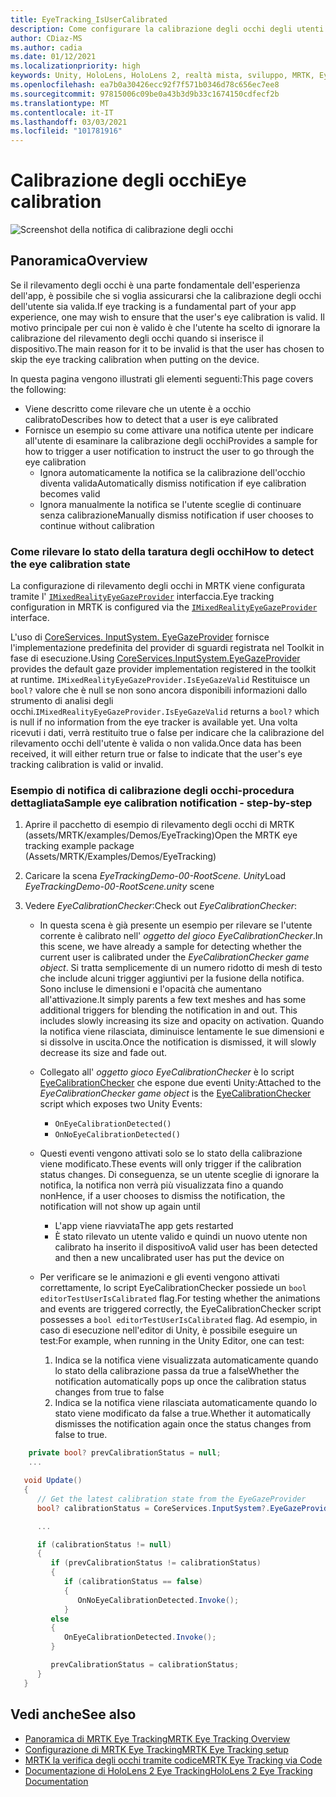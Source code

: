 ```yaml
---
title: EyeTracking_IsUserCalibrated
description: Come configurare la calibrazione degli occhi degli utenti in MRTK
author: CDiaz-MS
ms.author: cadia
ms.date: 01/12/2021
ms.localizationpriority: high
keywords: Unity, HoloLens, HoloLens 2, realtà mista, sviluppo, MRTK, EyeTracking, calibrazione,
ms.openlocfilehash: ea7b0a30426ecc92f7f571b0346d78c656ec7ee8
ms.sourcegitcommit: 97815006c09be0a43b3d9b33c1674150cdfecf2b
ms.translationtype: MT
ms.contentlocale: it-IT
ms.lasthandoff: 03/03/2021
ms.locfileid: "101781916"
---
```

# <a name="eye-calibration"></a><span data-ttu-id="77e46-104">Calibrazione degli occhi</span><span class="sxs-lookup"><span data-stu-id="77e46-104">Eye calibration</span></span>

![Screenshot della notifica di calibrazione degli occhi](../Images/EyeTracking/mrtk_et_calibration_notification_example.jpg)

## <a name="overview"></a><span data-ttu-id="77e46-106">Panoramica</span><span class="sxs-lookup"><span data-stu-id="77e46-106">Overview</span></span>

<span data-ttu-id="77e46-107">Se il rilevamento degli occhi è una parte fondamentale dell'esperienza dell'app, è possibile che si voglia assicurarsi che la calibrazione degli occhi dell'utente sia valida.</span><span class="sxs-lookup"><span data-stu-id="77e46-107">If eye tracking is a fundamental part of your app experience, one may wish to ensure that the user's eye calibration is valid.</span></span>
<span data-ttu-id="77e46-108">Il motivo principale per cui non è valido è che l'utente ha scelto di ignorare la calibrazione del rilevamento degli occhi quando si inserisce il dispositivo.</span><span class="sxs-lookup"><span data-stu-id="77e46-108">The main reason for it to be invalid is that the user has chosen to skip the eye tracking calibration when putting on the device.</span></span>

<span data-ttu-id="77e46-109">In questa pagina vengono illustrati gli elementi seguenti:</span><span class="sxs-lookup"><span data-stu-id="77e46-109">This page covers the following:</span></span>

- <span data-ttu-id="77e46-110">Viene descritto come rilevare che un utente è a occhio calibrato</span><span class="sxs-lookup"><span data-stu-id="77e46-110">Describes how to detect that a user is eye calibrated</span></span>
- <span data-ttu-id="77e46-111">Fornisce un esempio su come attivare una notifica utente per indicare all'utente di esaminare la calibrazione degli occhi</span><span class="sxs-lookup"><span data-stu-id="77e46-111">Provides a sample for how to trigger a user notification to instruct the user to go through the eye calibration</span></span>
  - <span data-ttu-id="77e46-112">Ignora automaticamente la notifica se la calibrazione dell'occhio diventa valida</span><span class="sxs-lookup"><span data-stu-id="77e46-112">Automatically dismiss notification if eye calibration becomes valid</span></span>
  - <span data-ttu-id="77e46-113">Ignora manualmente la notifica se l'utente sceglie di continuare senza calibrazione</span><span class="sxs-lookup"><span data-stu-id="77e46-113">Manually dismiss notification if user chooses to continue without calibration</span></span>

### <a name="how-to-detect-the-eye-calibration-state"></a><span data-ttu-id="77e46-114">Come rilevare lo stato della taratura degli occhi</span><span class="sxs-lookup"><span data-stu-id="77e46-114">How to detect the eye calibration state</span></span>

<span data-ttu-id="77e46-115">La configurazione di rilevamento degli occhi in MRTK viene configurata tramite l' [`IMixedRealityEyeGazeProvider`](xref:Microsoft.MixedReality.Toolkit.Input.IMixedRealityEyeGazeProvider) interfaccia.</span><span class="sxs-lookup"><span data-stu-id="77e46-115">Eye tracking configuration in MRTK is configured via the [`IMixedRealityEyeGazeProvider`](xref:Microsoft.MixedReality.Toolkit.Input.IMixedRealityEyeGazeProvider) interface.</span></span>

<span data-ttu-id="77e46-116">L'uso di [CoreServices. InputSystem. EyeGazeProvider](EyeTracking_EyeGazeProvider.md) fornisce l'implementazione predefinita del provider di sguardi registrata nel Toolkit in fase di esecuzione.</span><span class="sxs-lookup"><span data-stu-id="77e46-116">Using [CoreServices.InputSystem.EyeGazeProvider](EyeTracking_EyeGazeProvider.md) provides the default gaze provider implementation registered in the toolkit at runtime.</span></span> <span data-ttu-id="77e46-117">`IMixedRealityEyeGazeProvider.IsEyeGazeValid` Restituisce un `bool?` valore che è null se non sono ancora disponibili informazioni dallo strumento di analisi degli occhi.</span><span class="sxs-lookup"><span data-stu-id="77e46-117">`IMixedRealityEyeGazeProvider.IsEyeGazeValid` returns a `bool?` which is null if no information from the eye tracker is available yet.</span></span>
<span data-ttu-id="77e46-118">Una volta ricevuti i dati, verrà restituito true o false per indicare che la calibrazione del rilevamento occhi dell'utente è valida o non valida.</span><span class="sxs-lookup"><span data-stu-id="77e46-118">Once data has been received, it will either return true or false to indicate that the user's eye tracking calibration is valid or invalid.</span></span>

### <a name="sample-eye-calibration-notification---step-by-step"></a><span data-ttu-id="77e46-119">Esempio di notifica di calibrazione degli occhi-procedura dettagliata</span><span class="sxs-lookup"><span data-stu-id="77e46-119">Sample eye calibration notification - step-by-step</span></span>

1. <span data-ttu-id="77e46-120">Aprire il pacchetto di esempio di rilevamento degli occhi di MRTK (assets/MRTK/examples/Demos/EyeTracking)</span><span class="sxs-lookup"><span data-stu-id="77e46-120">Open the MRTK eye tracking example package (Assets/MRTK/Examples/Demos/EyeTracking)</span></span>

2. <span data-ttu-id="77e46-121">Caricare la scena _EyeTrackingDemo-00-RootScene. Unity_</span><span class="sxs-lookup"><span data-stu-id="77e46-121">Load _EyeTrackingDemo-00-RootScene.unity_ scene</span></span>

3. <span data-ttu-id="77e46-122">Vedere _EyeCalibrationChecker_:</span><span class="sxs-lookup"><span data-stu-id="77e46-122">Check out _EyeCalibrationChecker_:</span></span>
   - <span data-ttu-id="77e46-123">In questa scena è già presente un esempio per rilevare se l'utente corrente è calibrato nell' *oggetto del gioco _EyeCalibrationChecker_*.</span><span class="sxs-lookup"><span data-stu-id="77e46-123">In this scene, we have already a sample for detecting whether the current user is calibrated under the *_EyeCalibrationChecker_ game object*.</span></span>
<span data-ttu-id="77e46-124">Si tratta semplicemente di un numero ridotto di mesh di testo che include alcuni trigger aggiuntivi per la fusione della notifica. Sono incluse le dimensioni e l'opacità che aumentano all'attivazione.</span><span class="sxs-lookup"><span data-stu-id="77e46-124">It simply parents a few text meshes and has some additional triggers for blending the notification in and out. This includes slowly increasing its size and opacity on activation.</span></span>
<span data-ttu-id="77e46-125">Quando la notifica viene rilasciata, diminuisce lentamente le sue dimensioni e si dissolve in uscita.</span><span class="sxs-lookup"><span data-stu-id="77e46-125">Once the notification is dismissed, it will slowly decrease its size and fade out.</span></span>

   - <span data-ttu-id="77e46-126">Collegato all' *oggetto gioco _EyeCalibrationChecker_* è lo script [EyeCalibrationChecker](xref:Microsoft.MixedReality.Toolkit.Examples.Demos.EyeTracking.EyeCalibrationChecker) che espone due eventi Unity:</span><span class="sxs-lookup"><span data-stu-id="77e46-126">Attached to the *_EyeCalibrationChecker_ game object* is the [EyeCalibrationChecker](xref:Microsoft.MixedReality.Toolkit.Examples.Demos.EyeTracking.EyeCalibrationChecker) script which exposes two Unity Events:</span></span>
      - `OnEyeCalibrationDetected()`
      - `OnNoEyeCalibrationDetected()`

   - <span data-ttu-id="77e46-127">Questi eventi vengono attivati solo se lo stato della calibrazione viene modificato.</span><span class="sxs-lookup"><span data-stu-id="77e46-127">These events will only trigger if the calibration status changes.</span></span> <span data-ttu-id="77e46-128">Di conseguenza, se un utente sceglie di ignorare la notifica, la notifica non verrà più visualizzata fino a quando non</span><span class="sxs-lookup"><span data-stu-id="77e46-128">Hence, if a user chooses to dismiss the notification, the notification will not show up again until</span></span>
      - <span data-ttu-id="77e46-129">L'app viene riavviata</span><span class="sxs-lookup"><span data-stu-id="77e46-129">The app gets restarted</span></span>
      - <span data-ttu-id="77e46-130">È stato rilevato un utente valido e quindi un nuovo utente non calibrato ha inserito il dispositivo</span><span class="sxs-lookup"><span data-stu-id="77e46-130">A valid user has been detected and then a new uncalibrated user has put the device on</span></span>

   - <span data-ttu-id="77e46-131">Per verificare se le animazioni e gli eventi vengono attivati correttamente, lo script EyeCalibrationChecker possiede un `bool editorTestUserIsCalibrated` flag.</span><span class="sxs-lookup"><span data-stu-id="77e46-131">For testing whether the animations and events are triggered correctly, the EyeCalibrationChecker script possesses a `bool editorTestUserIsCalibrated` flag.</span></span> <span data-ttu-id="77e46-132">Ad esempio, in caso di esecuzione nell'editor di Unity, è possibile eseguire un test:</span><span class="sxs-lookup"><span data-stu-id="77e46-132">For example, when running in the Unity Editor, one can test:</span></span>
      1. <span data-ttu-id="77e46-133">Indica se la notifica viene visualizzata automaticamente quando lo stato della calibrazione passa da true a false</span><span class="sxs-lookup"><span data-stu-id="77e46-133">Whether the notification automatically pops up once the calibration status changes from true to false</span></span>
      1. <span data-ttu-id="77e46-134">Indica se la notifica viene rilasciata automaticamente quando lo stato viene modificato da false a true.</span><span class="sxs-lookup"><span data-stu-id="77e46-134">Whether it automatically dismisses the notification again once the status changes from false to true.</span></span>

```c#
    private bool? prevCalibrationStatus = null;
    ...

   void Update()
   {
      // Get the latest calibration state from the EyeGazeProvider
      bool? calibrationStatus = CoreServices.InputSystem?.EyeGazeProvider?.IsEyeCalibrationValid;

      ...

      if (calibrationStatus != null)
      {
         if (prevCalibrationStatus != calibrationStatus)
         {
            if (calibrationStatus == false)
            {
               OnNoEyeCalibrationDetected.Invoke();
            }
         else
         {
            OnEyeCalibrationDetected.Invoke();
         }

         prevCalibrationStatus = calibrationStatus;
      }
   }
```

## <a name="see-also"></a><span data-ttu-id="77e46-135">Vedi anche</span><span class="sxs-lookup"><span data-stu-id="77e46-135">See also</span></span>

- [<span data-ttu-id="77e46-136">Panoramica di MRTK Eye Tracking</span><span class="sxs-lookup"><span data-stu-id="77e46-136">MRTK Eye Tracking Overview</span></span>](EyeTracking_Main.md)
- [<span data-ttu-id="77e46-137">Configurazione di MRTK Eye Tracking</span><span class="sxs-lookup"><span data-stu-id="77e46-137">MRTK Eye Tracking setup</span></span>](EyeTracking_BasicSetup.md)
- [<span data-ttu-id="77e46-138">MRTK la verifica degli occhi tramite codice</span><span class="sxs-lookup"><span data-stu-id="77e46-138">MRTK Eye Tracking via Code</span></span>](EyeTracking_EyeGazeProvider.md)
- [<span data-ttu-id="77e46-139">Documentazione di HoloLens 2 Eye Tracking</span><span class="sxs-lookup"><span data-stu-id="77e46-139">HoloLens 2 Eye Tracking Documentation</span></span>](https://docs.microsoft.com/windows/mixed-reality/eye-tracking)
